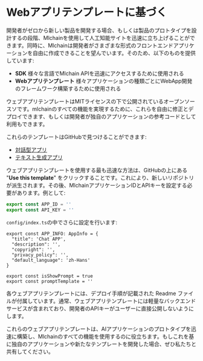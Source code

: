 # Webアプリテンプレートに基づく

開発者がゼロから新しい製品を開発する場合、もしくは製品のプロトタイプを設計するの段階、Mlchainを使用して人工知能サイトを迅速に立ち上げることができます。同時に、Mlchainは開発者がさまざまな形式のフロントエンドアプリケーションを自由に作成できることを望んでいます。そのため、以下のものを提供しています:

* **SDK** 様々な言語でMlchain APIを迅速にアクセスするために使用される
* **Webアプリテンプレート** 様々アプリケーションの種類ごとにWebApp開発のフレームワーク構築するために使用される

ウェブアプリテンプレートはMITライセンスの下で公開されているオープンソースソです。mlchainのすべての機能を実現するために、これらを自由に修正とデプロイできます、もしくは開発者が独自のアプリケーションの参考コードとして利用もできます。

これらのテンプレートはGitHubで見つけることができます:

* [対話型アプリ](https://github.com/mlchain/webapp-conversation)
* [テキスト生成アプリ](https://github.com/mlchain/webapp-text-generator)

ウェブアプリテンプレートを使用する最も迅速な方法は、GitHubの上にある "**Use this template**" をクリックすることです。これにより、新しいリポジトリが派生されます。その後、MlchainアプリケーションIDとAPIキーを設定する必要があります。例として:

```javascript
export const APP_ID = ''
export const API_KEY = ''
```

`config/index.ts`の中でさらに設定を行います:

```
export const APP_INFO: AppInfo = {
  "title": 'Chat APP',
  "description": '',
  "copyright": '',
  "privacy_policy": '',
  "default_language": 'zh-Hans'
}

export const isShowPrompt = true
export const promptTemplate = ''
```

各ウェブアプリテンプレートには、デプロイ手順が記載された Readme ファイルが付属しています。通常、ウェブアプリテンプレートには軽量なバックエンドサービスが含まれており、開発者のAPIキーがユーザーに直接公開しないようにします。

これらのウェブアプリテンプレートは、AIアプリケーションのプロトタイプを迅速に構築し、Mlchainのすべての機能を使用するのに役立ちます。もしこれを基に独自のアプリケーションや新たなテンプレートを開発した場合、ぜひ私たちと共有してください。
